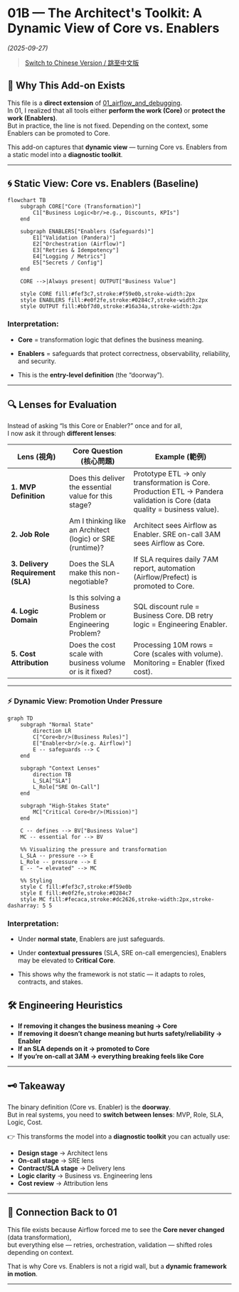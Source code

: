 # 01B — The Architect's Toolkit: A Dynamic View of Core vs. Enablers
*(2025-09-27)*
> [Switch to Chinese Version / 跳至中文版](../zh/01B_core_vs_enablers_dynamic.md)

## 📌 Why This Add-on Exists
This file is a **direct extension** of [01_airflow_and_debugging](./01_airflow_and_debugging.md).  
In 01, I realized that all tools either **perform the work (Core)** or **protect the work (Enablers)**.  
But in practice, the line is not fixed. Depending on the context, some Enablers can be promoted to Core.  

This add-on captures that **dynamic view** — turning Core vs. Enablers from a static model into a **diagnostic toolkit**.

---

## 🌀 Static View: Core vs. Enablers (Baseline)

```mermaid
flowchart TB
    subgraph CORE["Core (Transformation)"]
        C1["Business Logic<br/>e.g., Discounts, KPIs"]
    end

    subgraph ENABLERS["Enablers (Safeguards)"]
        E1["Validation (Pandera)"]
        E2["Orchestration (Airflow)"]
        E3["Retries & Idempotency"]
        E4["Logging / Metrics"]
        E5["Secrets / Config"]
    end

    CORE -->|Always present| OUTPUT["Business Value"]

    style CORE fill:#fef3c7,stroke:#f59e0b,stroke-width:2px
    style ENABLERS fill:#e0f2fe,stroke:#0284c7,stroke-width:2px
    style OUTPUT fill:#bbf7d0,stroke:#16a34a,stroke-width:2px
```

### Interpretation:

- **Core** = transformation logic that defines the business meaning.

- **Enablers** = safeguards that protect correctness, observability, reliability, and security.

- This is the **entry-level definition** (the “doorway”).

---

## 🔍 Lenses for Evaluation
Instead of asking “Is this Core or Enabler?” once and for all,  
I now ask it through **different lenses**:

| Lens (視角) | Core Question (核心問題) | Example (範例) |
|-------------|---------------------------|----------------|
| **1. MVP Definition** | Does this deliver the essential value for this stage? | Prototype ETL → only transformation is Core. Production ETL → Pandera validation is Core (data quality = business value). |
| **2. Job Role** | Am I thinking like an Architect (logic) or SRE (runtime)? | Architect sees Airflow as Enabler. SRE on-call 3AM sees Airflow as Core. |
| **3. Delivery Requirement (SLA)** | Does the SLA make this non-negotiable? | If SLA requires daily 7AM report, automation (Airflow/Prefect) is promoted to Core. |
| **4. Logic Domain** | Is this solving a Business Problem or Engineering Problem? | SQL discount rule = Business Core. DB retry logic = Engineering Enabler. |
| **5. Cost Attribution** | Does the cost scale with business volume or is it fixed? | Processing 10M rows = Core (scales with volume). Monitoring = Enabler (fixed cost). |

---

### ⚡ Dynamic View: Promotion Under Pressure

```mermaid
graph TD
    subgraph "Normal State"
        direction LR
        C["Core<br/>(Business Rules)"]
        E["Enabler<br/>(e.g. Airflow)"]
        E -- safeguards --> C
    end

    subgraph "Context Lenses"
        direction TB
        L_SLA["SLA"]
        L_Role["SRE On-Call"]
    end

    subgraph "High-Stakes State"
        MC["Critical Core<br/>(Mission)"]
    end

    C -- defines --> BV["Business Value"]
    MC -- essential for --> BV

    %% Visualizing the pressure and transformation
    L_SLA -- pressure --> E
    L_Role -- pressure --> E
    E -- "→ elevated" --> MC

    %% Styling
    style C fill:#fef3c7,stroke:#f59e0b
    style E fill:#e0f2fe,stroke:#0284c7
    style MC fill:#fecaca,stroke:#dc2626,stroke-width:2px,stroke-dasharray: 5 5
```

### Interpretation:

- Under **normal state**, Enablers are just safeguards.

- Under **contextual pressures** (SLA, SRE on-call emergencies), Enablers may be elevated to **Critical Core**.

- This shows why the framework is not static — it adapts to roles, contracts, and stakes.

## 🛠 Engineering Heuristics
- **If removing it changes the business meaning → Core**  
- **If removing it doesn’t change meaning but hurts safety/reliability → Enabler**  
- **If an SLA depends on it → promoted to Core**  
- **If you’re on-call at 3AM → everything breaking feels like Core**  

---

## 🗝 Takeaway
The binary definition (Core vs. Enabler) is the **doorway**.  
But in real systems, you need to **switch between lenses**: MVP, Role, SLA, Logic, Cost.  

👉 This transforms the model into a **diagnostic toolkit** you can actually use:  
- **Design stage** → Architect lens  
- **On-call stage** → SRE lens  
- **Contract/SLA stage** → Delivery lens  
- **Logic clarity** → Business vs. Engineering lens  
- **Cost review** → Attribution lens  

---

## 🔗 Connection Back to 01
This file exists because Airflow forced me to see the **Core never changed** (data transformation),  
but everything else — retries, orchestration, validation — shifted roles depending on context.  

That is why Core vs. Enablers is not a rigid wall, but a **dynamic framework in motion**.  

---